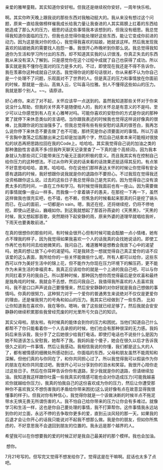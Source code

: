 ​		亲爱的雅琴童鞋。其实知道你安好啦。但我还是继续祝你安好。一周年快乐啦。	

​		啊。其实你昨天晚上跟我说的那些东西对我触动挺大的。我从来没有想过这个问题，原来一直给我做榜样催我成长给我力量让我奋进的人其实肩膀上扛着的东西给她造成了那么大的压力，细思的话这些事情我本该想到的，但我没有细思。我总觉得我知道你面临的压力，但我也总觉得你能处理好这些东西，能让它变成你前进的动力。因为这是我对你的信心，我觉得我喜欢的姑娘，她就该这样。然后我发现我喜欢的姑娘她真的需要找人抱怨一番。我很开心昨晚听到你那么说。我总觉得我知道你为生活和学习所付出的东西，却不知道其实我的认识很浅，你真正失去的东西我从来没有深入了解到。只是感觉你在这个过程中成就了自己也获得了成功。所以事实就是我不懂你在面对的压力是多大的。不过，即使现在我还是不得不告诉你，我在羡慕你这种成就自己状态。我觉得你说的那句话很对，你从来都不认为你自己是一个处理不了问题，乐观面对不了世界的人。但是真正的压力和事情放在你面前的时候，那就是一座山。高耸入云，它叫喜马拉雅。别人不懂得这些如山的压力。我就是那个别人。~~。请原谅。

​		好心疼你。来迟了对不起，关怀应该早一点送到的。虽然我知道那些关怀对于你来说没什么帮助，但我的关怀真不是随便给人的，我的关怀总是有意义的不是吗，至少可以让你感觉到有人在关心雅琴对吗。可能你喜欢的安慰你的方式是你说的那种累了就停下来休息类似的言语吧。当你跟我表述的时候我也觉得这样说好像真的很棒，比我跟你说的加油强多了。但我总觉得有些有些安慰的话真的很苍白，我再怎么说你停下来休息不要去做了也不可能，那终究是你必须要面对的事情。所以万语千言胸中激荡之后酝酿出来之后却是加油两个字，然后自己结束本来可能相对很放松的状态再把思路拉回在我的Code上。哈哈哈。其实我觉得自己说的加油之类的那种激励性言语真不多(但我昨天聊天记录里查了一下真的是个高频词)。因为我本身就认为那些词汇只能带来压力毫无正面的积极的意义。而且我其实有在控制自己给你压力的这种想法。不过从你昨天说的话来看的话效果还挺适得其反的。有点笨不好意思哈哈哈，直男。哈哈哈。你在说他们那样表达关怀的时候让你觉得有安全感有退路的时候，我好想跟你说我就是你的退路你不要担心。不过我现在觉得我还没资格跟你这么说。过去的这些日子我总觉得自己是充实的。因为觉得自己没有浪费太多的而时间，一直在工作和学习。有时候觉得我面前也有一座山。因为需要做的事情就像一座山一样多。而我像一个拿着镐子的愚夫，在那挖一下再一下，虽然这样做我也很充实吧，也不错，也不赖，但焦急的时候看起来那真的只是挖了镐头而已，在山的面前，一切都是in vain。嗯，我还在挖，还将继续挖，仍将不停地挖。即使山还是山，巍峨如你。到这我就想起了那首孙燕姿的《天黑黑》，“天黑的时候，我又想起那首歌，突然期待下起安静的雨，原来外婆的道理早就唱给我听，下雨天也要勇敢前进。”

​		在真的很想你的那些时间，有时候会很开心但有时候可能会酝酿一点小情绪，她有点不理我的样子，因为我觉得如果我喜欢一个人的话我真的会找她说话的。即使工作再忙也有时间去给她微笑的。我问自己，难道雅琴是想教会我放下心中的渴望吗，她真的想让放下心中的渴望吗。可是我转念一想就觉得自己真正爱你的话不应该爱的这么表面，我所给你的一些关怀能做些什么呢，所有人都可以给你，这些东西可以作为美好生活中的锦上花，但不能作为你现在压力环境下的解压药，更不能作为未来生活的幸福资本。我真正应该给你的就是一个上进的我自己吧，可以与你共同扛着岁月的我自己。所以那种时候，那种因为想你而觉得最后是空欢喜和最终是独角戏的时候，我就会不去想，然后问我自己，我值得我所喜欢的人去喜欢我吗，我不是口口声声说自己要慢慢来，然后安安静静的对你好就是我自己想做的事情吗。你真的很努力，这种努力对于一个爱你的普通男生来说绝对不仅仅是更爱你的理由，还是催我努力的号角和如山的压力。我其实已经做到了一些东西， 比如让你知道我在喜欢你，我在等你。嗯呐，做了这些就已经足够了。然后我就会安安静静的继续积累那些我曾经荒废的时光里所亏欠自己的知识。		

​		其实父母啦。朋友啦。有时候真的能体会到你的压力和困扰。当他们知道自己什么都帮不了你只能看着你一个人去承担的时候，他们也会有那种很深的无力感。我妈妈后来告诉我，我分手了之后她很少给我打电话。即使打电话也不说些什么是因为她不知道该怎么安慰我，她帮不了我。我妈妈是个傻子，她会在很久以后才告诉我很久之前的一件事情，然后让我感动。我相信我说的你懂，我们都是这么大的人了，都有被情感的细微处所感动到过。你面临的东西，父母和朋友虽然不能周知和深解。但他们真的与你同在了，和你共同担心过了。所以我觉得我可以假装作为你的朋友在和你共同度过吧。我很开心可以分享到你的泪水和笑容。我很开心陪你走过这些日子。然后在你耳畔告诉你你有退路，至少我就是你的退路，但请继续加油。我知道我这样跟你吐露一些我真实的情感可能也会对你造成压力(可能我越喜欢你就越给你压力)，我真的怕我自己的这份喜欢成为你的压力，然后让你遭受那种你不喜欢我又不想伤害我的矛盾给你带来困扰(这么说好像有点在故意显得我很懂事的样子)。但我对你有种信心，我觉得你就是一个该做决断的时候半点不拖泥带水无惧无畏无所谓伤害的人。我不怕自己给你带来的压力让你会有多难过。就像学习和生活一样，这也是你自己要处理的事情，我不打算帮你。这件事情我永远站到你的对立面，永远不停的去争取你更多的爱，直到云淡风轻的那一天。如果我的后退才会让你开心的话我只能说对不起我不想那么做。我是你的朋友，但如你所焦虑的，不好意思我不会退回到朋友的位置的。我永远是那个越界的人。

​		希望我可以在你想要我的爱的时候正好是我自己最美好的那个模样。我也会加油。

​		想你。

​		7月21号写的。但写完又觉得不想发给你了。觉得这是在干嘛啊。屁话也太多了点吧。